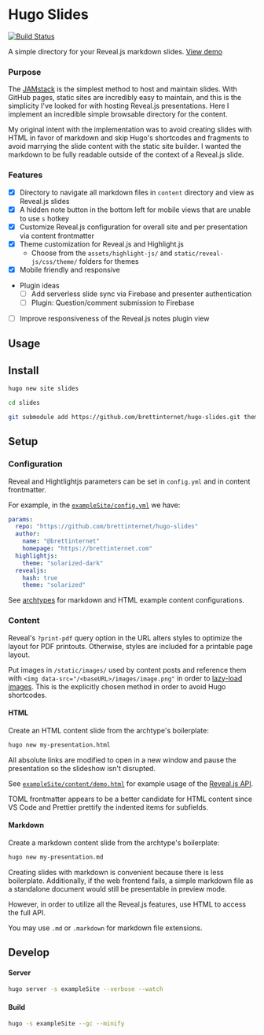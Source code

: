 # Hugo Slides

[![Build Status](https://travis-ci.org/brettinternet/hugo-slides.svg?branch=master)](https://travis-ci.org/brettinternet/hugo-slides)

A simple directory for your Reveal.js markdown slides. [View demo](https://brettinternet.github.io/hugo-slides/)

### Purpose

The [JAMstack](https://jamstack.org) is the simplest method to host and maintain slides. With GitHub pages, static sites are incredibly easy to maintain, and this is the simplicity I've looked for with hosting Reveal.js presentations. Here I implement an incredible simple browsable directory for the content.

My original intent with the implementation was to avoid creating slides with HTML in favor of markdown and skip Hugo's shortcodes and fragments to avoid marrying the slide content with the static site builder. I wanted the markdown to be fully readable outside of the context of a Reveal.js slide.

### Features

- [x] Directory to navigate all markdown files in `content` directory and view as Reveal.js slides
- [x] A hidden note button in the bottom left for mobile views that are unable to use `s` hotkey
- [x] Customize Reveal.js configuration for overall site and per presentation via content frontmatter
- [x] Theme customization for Reveal.js and Highlight.js
  - Choose from the `assets/highlight-js/` and `static/reveal-js/css/theme/` folders for themes
- [x] Mobile friendly and responsive
- Plugin ideas
  - [ ] Add serverless slide sync via Firebase and presenter authentication
  - [ ] Plugin: Question/comment submission to Firebase
- [ ] Improve responsiveness of the Reveal.js notes plugin view

## Usage

## Install

```sh
hugo new site slides

cd slides

git submodule add https://github.com/brettinternet/hugo-slides.git theme/hugo-slides
```

## Setup

### Configuration

Reveal and Hightlightjs parameters can be set in `config.yml` and in content frontmatter.

For example, in the [`exampleSite/config.yml`](exampleSite/config.yml) we have:

```yml
params:
  repo: "https://github.com/brettinternet/hugo-slides"
  author:
    name: "@brettinternet"
    homepage: "https://brettinternet.com"
  highlightjs:
    theme: "solarized-dark"
  revealjs:
    hash: true
    theme: "solarized"
```

See [archtypes](archtypes) for markdown and HTML example content configurations.

### Content

Reveal's `?print-pdf` query option in the URL alters styles to optimize the layout for PDF printouts. Otherwise, styles are included for a printable page layout.

Put images in `/static/images/` used by content posts and reference them with `<img data-src="/<baseURL>/images/image.png"` in order to [lazy-load images](https://github.com/hakimel/reveal.js/#lazy-loading). This is the explicitly chosen method in order to avoid Hugo shortcodes.

#### HTML

Create an HTML content slide from the archtype's boilerplate:

```sh
hugo new my-presentation.html
```

All absolute links are modified to open in a new window and pause the presentation so the slideshow isn't disrupted.

See [`exampleSite/content/demo.html`](content/demo.html) for example usage of the [Reveal.js API](https://github.com/hakimel/reveal.js).

TOML frontmatter appears to be a better candidate for HTML content since VS Code and Prettier prettify the indented items for subfields.

#### Markdown

Create a markdown content slide from the archtype's boilerplate:

```sh
hugo new my-presentation.md
```

Creating slides with markdown is convenient because there is less boilerplate. Additionally, if the web frontend fails, a simple markdown file as a standalone document would still be presentable in preview mode.

However, in order to utilize all the Reveal.js features, use HTML to access the full API.

You may use `.md` or `.markdown` for markdown file extensions.

## Develop

#### Server

```sh
hugo server -s exampleSite --verbose --watch
```

#### Build

```sh
hugo -s exampleSite --gc --minify
```
